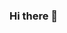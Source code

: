 ### Hi there 👋

<!--
**shruti1721/shruti1721** is a ✨ _special_ ✨ repository because its `README.md` (this file) appears on your GitHub profile.

Here are some ideas to get you started:**

- 🔭 I’m currently working on Machine Learning Models
- 🌱 I’m currently learning about Deep Learning, Computer Vision.
- 👯 I’m looking to collaborate on research and analysis.
- ✈️ Hire me for remote work & internships.
- 💬 Ask me how data could impact your lifestyle and businesses.
- 😄 Pronouns: she/her.
- 📫 How to reach me: Connect with me through social media.
->
